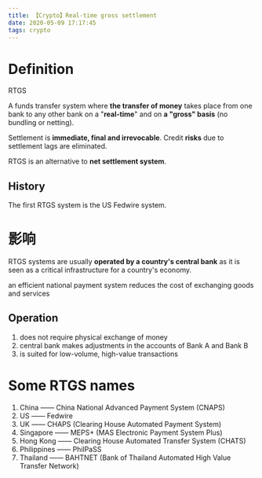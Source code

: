```yaml
---
title: 【Crypto】Real-time gross settlement
date: 2020-05-09 17:17:45
tags: crypto
---
```


# Definition

RTGS

A funds transfer system where __the transfer of money__ takes place from one bank to any other bank on a "__real-time__" and on __a "gross" basis__ (no bundling or netting).

Settlement is __immediate, final and irrevocable__. Credit __risks__ due to settlement lags are eliminated.

RTGS is an alternative to __net settlement system__.

## History 

The first RTGS system is the US Fedwire system. 

# 影响

RTGS systems are usually __operated by a country's central bank__ as it is seen as a critical infrastructure for a country's economy.

an efficient national payment system reduces the cost of exchanging goods and services

## Operation

1. does not require physical exchange of money
1. central bank makes adjustments in the accounts of Bank A and Bank B
1. is suited for low-volume, high-value transactions

# Some RTGS names

1. China —— China National Advanced Payment System (CNAPS)
1. US —— Fedwire
1. UK —— CHAPS (Clearing House Automated Payment System)
1. Singapore —— MEPS+ (MAS Electronic Payment System Plus)
1. Hong Kong —— Clearing House Automated Transfer System (CHATS)
1. Philippines —— PhilPaSS
1. Thailand —— BAHTNET (Bank of Thailand Automated High Value Transfer Network)
